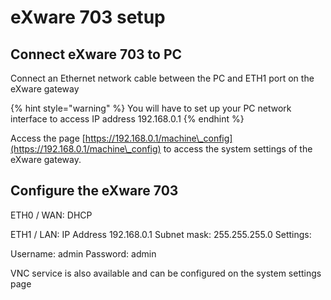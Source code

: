 # eXware 703 setup

## Connect eXware 703 to PC

Connect an Ethernet network cable between the PC and ETH1 port on the eXware gateway&#x20;

{% hint style="warning" %}
You will have to set up your PC network interface to access IP address 192.168.0.1
{% endhint %}

&#x20;Access the page [https://192.168.0.1/machine\_config](https://192.168.0.1/machine\_config) to access the system settings of the eXware gateway.



## Configure the eXware 703



ETH0 / WAN: DHCP&#x20;

ETH1 / LAN: IP Address 192.168.0.1 Subnet mask: 255.255.255.0 Settings:&#x20;

&#x20;Username: admin Password: admin



VNC service is also available and can be configured on the system settings page

